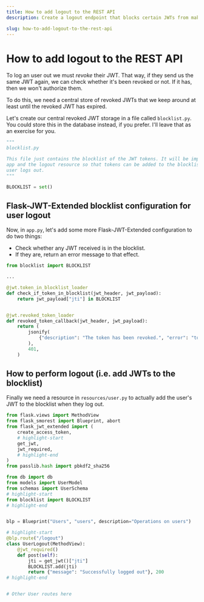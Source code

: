 ```yaml
---
title: How to add logout to the REST API
description: Create a logout endpoint that blocks certain JWTs from making further authenticated requests.

slug: how-to-add-logout-to-the-rest-api
---
```


# How to add logout to the REST API

To log an user out we must _revoke_ their JWT. That way, if they send us the same JWT again, we can check whether it's been revoked or not. If it has, then we won't authorize them.

To do this, we need a central store of revoked JWTs that we keep around at least until the revoked JWT has expired.

Let's create our central revoked JWT storage in a file called `blocklist.py`. You could store this in the database instead, if you prefer. I'll leave that as an exercise for you.

```python title="blocklist.py"
"""
blocklist.py

This file just contains the blocklist of the JWT tokens. It will be imported by
app and the logout resource so that tokens can be added to the blocklist when the
user logs out.
"""

BLOCKLIST = set()
```

## Flask-JWT-Extended blocklist configuration for user logout

Now, in `app.py`, let's add some more Flask-JWT-Extended configuration to do two things:

- Check whether any JWT received is in the blocklist.
- If they are, return an error message to that effect.

```python title="app.py"
from blocklist import BLOCKLIST

...

@jwt.token_in_blocklist_loader
def check_if_token_in_blocklist(jwt_header, jwt_payload):
    return jwt_payload["jti"] in BLOCKLIST


@jwt.revoked_token_loader
def revoked_token_callback(jwt_header, jwt_payload):
    return (
        jsonify(
            {"description": "The token has been revoked.", "error": "token_revoked"}
        ),
        401,
    )
```

## How to perform logout (i.e. add JWTs to the blocklist)

Finally we need a resource in `resources/user.py` to actually add the user's JWT to the blocklist when they log out.

```python title="resources/user.py"
from flask.views import MethodView
from flask_smorest import Blueprint, abort
from flask_jwt_extended import (
    create_access_token,
    # highlight-start
    get_jwt,
    jwt_required,
    # highlight-end
)
from passlib.hash import pbkdf2_sha256

from db import db
from models import UserModel
from schemas import UserSchema
# highlight-start
from blocklist import BLOCKLIST
# highlight-end


blp = Blueprint("Users", "users", description="Operations on users")

# highlight-start
@blp.route("/logout")
class UserLogout(MethodView):
    @jwt_required()
    def post(self):
        jti = get_jwt()["jti"]
        BLOCKLIST.add(jti)
        return {"message": "Successfully logged out"}, 200
# highlight-end


# Other User routes here
```
